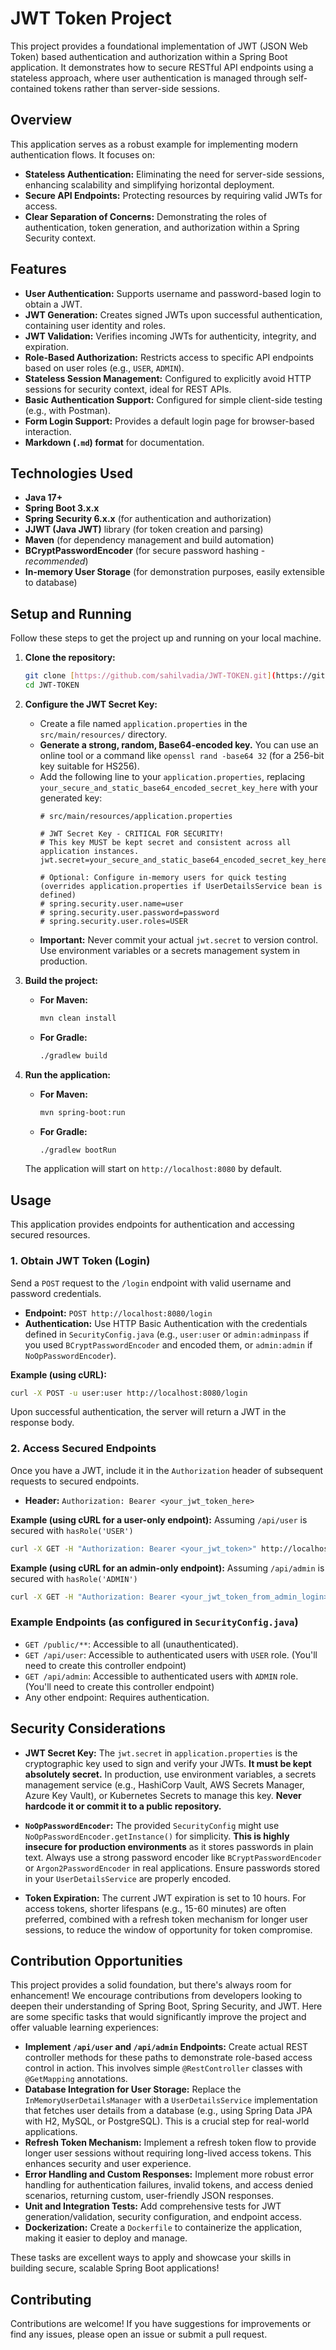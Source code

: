 # JWT Token Project

This project provides a foundational implementation of JWT (JSON Web Token) based authentication and authorization within a Spring Boot application. It demonstrates how to secure RESTful API endpoints using a stateless approach, where user authentication is managed through self-contained tokens rather than server-side sessions.

## Overview

This application serves as a robust example for implementing modern authentication flows. It focuses on:

* **Stateless Authentication:** Eliminating the need for server-side sessions, enhancing scalability and simplifying horizontal deployment.
* **Secure API Endpoints:** Protecting resources by requiring valid JWTs for access.
* **Clear Separation of Concerns:** Demonstrating the roles of authentication, token generation, and authorization within a Spring Security context.

## Features

* **User Authentication:** Supports username and password-based login to obtain a JWT.
* **JWT Generation:** Creates signed JWTs upon successful authentication, containing user identity and roles.
* **JWT Validation:** Verifies incoming JWTs for authenticity, integrity, and expiration.
* **Role-Based Authorization:** Restricts access to specific API endpoints based on user roles (e.g., `USER`, `ADMIN`).
* **Stateless Session Management:** Configured to explicitly avoid HTTP sessions for security context, ideal for REST APIs.
* **Basic Authentication Support:** Configured for simple client-side testing (e.g., with Postman).
* **Form Login Support:** Provides a default login page for browser-based interaction.
* **Markdown (`.md`) format** for documentation.

## Technologies Used

* **Java 17+**
* **Spring Boot 3.x.x**
* **Spring Security 6.x.x** (for authentication and authorization)
* **JJWT (Java JWT)** library (for token creation and parsing)
* **Maven** (for dependency management and build automation)
* **BCryptPasswordEncoder** (for secure password hashing - *recommended*)
* **In-memory User Storage** (for demonstration purposes, easily extensible to database)

## Setup and Running

Follow these steps to get the project up and running on your local machine.

1.  **Clone the repository:**
    ```bash
    git clone [https://github.com/sahilvadia/JWT-TOKEN.git](https://github.com/sahilvadia/JWT-TOKEN.git)
    cd JWT-TOKEN
    ```

2.  **Configure the JWT Secret Key:**
    * Create a file named `application.properties` in the `src/main/resources/` directory.
    * **Generate a strong, random, Base64-encoded key.** You can use an online tool or a command like `openssl rand -base64 32` (for a 256-bit key suitable for HS256).
    * Add the following line to your `application.properties`, replacing `your_secure_and_static_base64_encoded_secret_key_here` with your generated key:
        ```properties
        # src/main/resources/application.properties

        # JWT Secret Key - CRITICAL FOR SECURITY!
        # This key MUST be kept secret and consistent across all application instances.
        jwt.secret=your_secure_and_static_base64_encoded_secret_key_here

        # Optional: Configure in-memory users for quick testing (overrides application.properties if UserDetailsService bean is defined)
        # spring.security.user.name=user
        # spring.security.user.password=password
        # spring.security.user.roles=USER
        ```
    * **Important:** Never commit your actual `jwt.secret` to version control. Use environment variables or a secrets management system in production.

3.  **Build the project:**
    * **For Maven:**
        ```bash
        mvn clean install
        ```
    * **For Gradle:**
        ```bash
        ./gradlew build
        ```

4.  **Run the application:**
    * **For Maven:**
        ```bash
        mvn spring-boot:run
        ```
    * **For Gradle:**
        ```bash
        ./gradlew bootRun
        ```
    The application will start on `http://localhost:8080` by default.

## Usage

This application provides endpoints for authentication and accessing secured resources.

### 1. Obtain JWT Token (Login)

Send a `POST` request to the `/login` endpoint with valid username and password credentials.

* **Endpoint:** `POST http://localhost:8080/login`
* **Authentication:** Use HTTP Basic Authentication with the credentials defined in `SecurityConfig.java` (e.g., `user:user` or `admin:adminpass` if you used `BCryptPasswordEncoder` and encoded them, or `admin:admin` if `NoOpPasswordEncoder`).

**Example (using cURL):**
```bash
curl -X POST -u user:user http://localhost:8080/login
````

Upon successful authentication, the server will return a JWT in the response body.

### 2\. Access Secured Endpoints

Once you have a JWT, include it in the `Authorization` header of subsequent requests to secured endpoints.

* **Header:** `Authorization: Bearer <your_jwt_token_here>`

**Example (using cURL for a user-only endpoint):**
Assuming `/api/user` is secured with `hasRole('USER')`

```bash
curl -X GET -H "Authorization: Bearer <your_jwt_token>" http://localhost:8080/api/user
```

**Example (using cURL for an admin-only endpoint):**
Assuming `/api/admin` is secured with `hasRole('ADMIN')`

```bash
curl -X GET -H "Authorization: Bearer <your_jwt_token_from_admin_login>" http://localhost:8080/api/admin
```

### Example Endpoints (as configured in `SecurityConfig.java`)

* `GET /public/**`: Accessible to all (unauthenticated).
* `GET /api/user`: Accessible to authenticated users with `USER` role. (You'll need to create this controller endpoint)
* `GET /api/admin`: Accessible to authenticated users with `ADMIN` role. (You'll need to create this controller endpoint)
* Any other endpoint: Requires authentication.

## Security Considerations

* **JWT Secret Key:** The `jwt.secret` in `application.properties` is the cryptographic key used to sign and verify your JWTs. **It must be kept absolutely secret.** In production, use environment variables, a secrets management service (e.g., HashiCorp Vault, AWS Secrets Manager, Azure Key Vault), or Kubernetes Secrets to manage this key. **Never hardcode it or commit it to a public repository.**

* **`NoOpPasswordEncoder`:** The provided `SecurityConfig` might use `NoOpPasswordEncoder.getInstance()` for simplicity. **This is highly insecure for production environments** as it stores passwords in plain text. Always use a strong password encoder like `BCryptPasswordEncoder` or `Argon2PasswordEncoder` in real applications. Ensure passwords stored in your `UserDetailsService` are properly encoded.

* **Token Expiration:** The current JWT expiration is set to 10 hours. For access tokens, shorter lifespans (e.g., 15-60 minutes) are often preferred, combined with a refresh token mechanism for longer user sessions, to reduce the window of opportunity for token compromise.

## Contribution Opportunities

This project provides a solid foundation, but there's always room for enhancement\! We encourage contributions from developers looking to deepen their understanding of Spring Boot, Spring Security, and JWT. Here are some specific tasks that would significantly improve the project and offer valuable learning experiences:

* **Implement `/api/user` and `/api/admin` Endpoints:** Create actual REST controller methods for these paths to demonstrate role-based access control in action. This involves simple `@RestController` classes with `@GetMapping` annotations.
* **Database Integration for User Storage:** Replace the `InMemoryUserDetailsManager` with a `UserDetailsService` implementation that fetches user details from a database (e.g., using Spring Data JPA with H2, MySQL, or PostgreSQL). This is a crucial step for real-world applications.
* **Refresh Token Mechanism:** Implement a refresh token flow to provide longer user sessions without requiring long-lived access tokens. This enhances security and user experience.
* **Error Handling and Custom Responses:** Implement more robust error handling for authentication failures, invalid tokens, and access denied scenarios, returning custom, user-friendly JSON responses.
* **Unit and Integration Tests:** Add comprehensive tests for JWT generation/validation, security configuration, and endpoint access.
* **Dockerization:** Create a `Dockerfile` to containerize the application, making it easier to deploy and manage.

These tasks are excellent ways to apply and showcase your skills in building secure, scalable Spring Boot applications\!

## Contributing

Contributions are welcome\! If you have suggestions for improvements or find any issues, please open an issue or submit a pull request.

